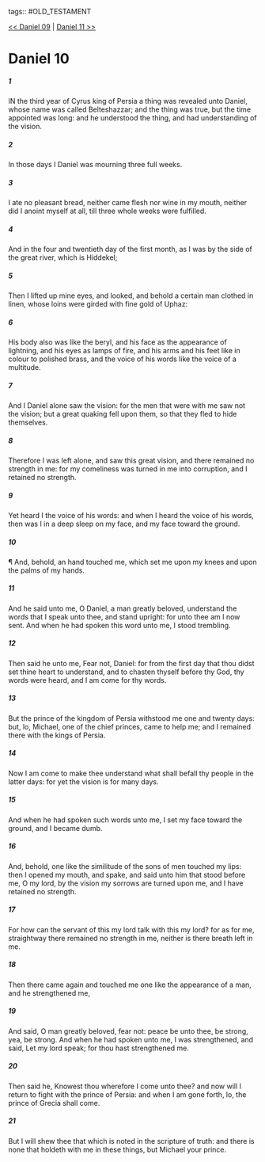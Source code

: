 tags:: #OLD_TESTAMENT

[<< Daniel 09](OLD_TESTAMENT/27_Daniel/Daniel_09.md) | [Daniel 11 >>](OLD_TESTAMENT/27_Daniel/Daniel_11.md)

# Daniel 10

##### 1

IN the third year of Cyrus king of Persia a thing was revealed unto Daniel, whose name was called Belteshazzar; and the thing was true, but the time appointed was long: and he understood the thing, and had understanding of the vision.

##### 2

In those days I Daniel was mourning three full weeks.

##### 3

I ate no pleasant bread, neither came flesh nor wine in my mouth, neither did I anoint myself at all, till three whole weeks were fulfilled.

##### 4

And in the four and twentieth day of the first month, as I was by the side of the great river, which is Hiddekel;

##### 5

Then I lifted up mine eyes, and looked, and behold a certain man clothed in linen, whose loins were girded with fine gold of Uphaz:

##### 6

His body also was like the beryl, and his face as the appearance of lightning, and his eyes as lamps of fire, and his arms and his feet like in colour to polished brass, and the voice of his words like the voice of a multitude.

##### 7

And I Daniel alone saw the vision: for the men that were with me saw not the vision; but a great quaking fell upon them, so that they fled to hide themselves.

##### 8

Therefore I was left alone, and saw this great vision, and there remained no strength in me: for my comeliness was turned in me into corruption, and I retained no strength.

##### 9

Yet heard I the voice of his words: and when I heard the voice of his words, then was I in a deep sleep on my face, and my face toward the ground.

##### 10

¶ And, behold, an hand touched me, which set me upon my knees and upon the palms of my hands.

##### 11

And he said unto me, O Daniel, a man greatly beloved, understand the words that I speak unto thee, and stand upright: for unto thee am I now sent. And when he had spoken this word unto me, I stood trembling.

##### 12

Then said he unto me, Fear not, Daniel: for from the first day that thou didst set thine heart to understand, and to chasten thyself before thy God, thy words were heard, and I am come for thy words.

##### 13

But the prince of the kingdom of Persia withstood me one and twenty days: but, lo, Michael, one of the chief princes, came to help me; and I remained there with the kings of Persia.

##### 14

Now I am come to make thee understand what shall befall thy people in the latter days: for yet the vision is for many days.

##### 15

And when he had spoken such words unto me, I set my face toward the ground, and I became dumb.

##### 16

And, behold, one like the similitude of the sons of men touched my lips: then I opened my mouth, and spake, and said unto him that stood before me, O my lord, by the vision my sorrows are turned upon me, and I have retained no strength.

##### 17

For how can the servant of this my lord talk with this my lord? for as for me, straightway there remained no strength in me, neither is there breath left in me.

##### 18

Then there came again and touched me one like the appearance of a man, and he strengthened me,

##### 19

And said, O man greatly beloved, fear not: peace be unto thee, be strong, yea, be strong. And when he had spoken unto me, I was strengthened, and said, Let my lord speak; for thou hast strengthened me.

##### 20

Then said he, Knowest thou wherefore I come unto thee? and now will I return to fight with the prince of Persia: and when I am gone forth, lo, the prince of Grecia shall come.

##### 21

But I will shew thee that which is noted in the scripture of truth: and there is none that holdeth with me in these things, but Michael your prince.
